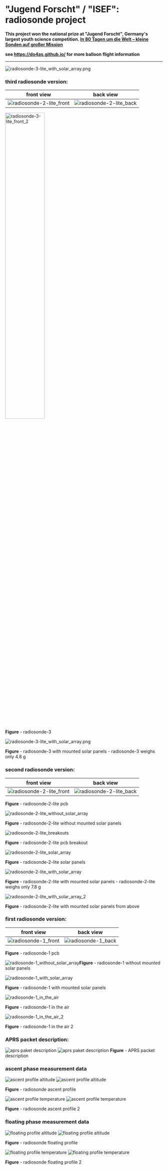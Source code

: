 # "Jugend Forscht" / "ISEF": radiosonde project

**This project won the national prize at "Jugend Forscht", Germany's largest youth science competition. [In 80 Tagen um die Welt – kleine Sonden auf großer Mission](https://www.jugend-forscht.de/projektdatenbank/in-80-tagen-um-die-welt-kleine-sonden-auf-grosser-mission.html)**



**see https://do4as.github.io/ for more balloon flight information**

---

![radiosonde-3-lite_with_solar_array.png](balloon_flight-map-11.png)

### third radiosonde version:

| front view                                              | back view                                             |
| ------------------------------------------------------- | ----------------------------------------------------- |
| ![radiosonde-2-lite_front](radiosonde-3-lite_front.png) | ![radiosonde-2-lite_back](radiosonde-3-lite_back.png) |

<img src="radiosonde-3-lite_front_2.png" alt="radiosonde-3-lite_front_2" width=50% />

**Figure** - radiosonde-3

![radiosonde-3-lite_with_solar_array.png](radiosonde-3-lite_with_solar_array.png)

**Figure** - radiosonde-3 with mounted solar panels - radiosonde-3 weighs only 4.8 g

### second radiosonde version:

| front view                                                                    | back view                                                                   |
| ----------------------------------------------------------------------------- | --------------------------------------------------------------------------- |
| ![radiosonde-2-lite_front](hardware/radiosonde-2/radiosonde-2-lite_front.png) | ![radiosonde-2-lite_back](hardware/radiosonde-2/radiosonde-2-lite_back.png) |

 **Figure** - radiosonde-2-lite pcb

![radiosonde-2-lite_without_solar_array](radiosonde-2-lite_without_solar_array.JPG)

 **Figure** - radiosonde-2-lite without mounted solar panels

![radiosonde-2-lite_breakouts](radiosonde-2-lite_breakouts.JPG)

**Figure** - radiosonde-2-lite pcb breakout

![radiosonde-2-lite_solar_array](radiosonde-2-lite_solar_array.JPG)

**Figure** - radiosonde-2-lite solar panels

![radiosonde-2-lite_with_solar_array](radiosonde-2-lite_with_solar_array.JPG)

**Figure** - radiosonde-2-lite with mounted solar panels - radiosonde-2-lite weighs only 7.8 g

![radiosonde-2-lite_with_solar_array_2](radiosonde-2-lite_with_solar_array_2.JPG)

**Figure** - radiosonde-2-lite with mounted solar panels from above

### first radiosonde version:

| front view                                                          | back view                                                         |
| ------------------------------------------------------------------- | ----------------------------------------------------------------- |
| ![radiosonde-1_front](hardware/radiosonde-1/radiosonde-1_front.png) | ![radiosonde-1_back](hardware/radiosonde-1/radiosonde-1_back.png) |

 **Figure** - radiosonde-1 pcb

![radiosonde-1_without_solar_array](radiosonde-1_without_solar_array.JPG)**Figure** - radiosonde-1 without mounted solar panels

![radiosonde-1_with_solar_array](radiosonde-1_with_solar_array.JPG)

**Figure** - radiosonde-1 with mounted solar panels

![radiosonde-1_in_the_air](radiosonde-1_in_the_air.jpg)

**Figure** - radiosonde-1 in the air

![radiosonde-1_in_the_air_2](radiosonde-1_in_the_air_2.JPG)

**Figure** - radiosonde-1 in the air 2

### APRS packet description:

![aprs paket description](aprs_paket_description.png#gh-light-mode-only)
![aprs paket description](aprs_paket_description_dark.png#gh-dark-mode-only)
 **Figure** - APRS packet description

### <a name="ascent_phase_measurement_data"></a>ascent phase measurement data

![ascent profile altitude](ascent_profile_altitude.svg#gh-light-mode-only)
![ascent profile altitude](ascent_profile_altitude_dark.png#gh-dark-mode-only)

**Figure** - radiosonde ascent profile

![ascent profile temperature](ascent_profile_temperature.svg#gh-light-mode-only)
![ascent profile temperature](ascent_profile_temperature_dark.png#gh-dark-mode-only)

**Figure** - radiosonde ascent profile 2

### <a name="floating_phase_measurement_data"></a>floating phase measurement data

![floating profile altitude](floating_profile_altitude.svg#gh-light-mode-only)
![floating profile altitude](floating_profile_altitude_dark.png#gh-dark-mode-only)

**Figure** - radiosonde floating profile

![floating profile temperature](floating_profile_temperature.svg#gh-light-mode-only)
![floating profile temperature](floating_profile_temperature_dark.png#gh-dark-mode-only)

**Figure** - radiosonde floating profile 2